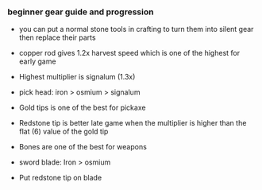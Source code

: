 

### beginner gear guide and progression

* you can put a normal stone tools in crafting to turn them into silent gear then replace their parts

* copper rod gives 1.2x harvest speed which is one of the highest for early game
* Highest multiplier is signalum (1.3x)
* pick head: iron > osmium > signalum
* Gold tips is one of the best for pickaxe
* Redstone tip is better late game when the multiplier is higher than the flat (6) value of the gold tip

* Bones are one of the best for weapons
* sword blade: Iron > osmium 
* Put redstone tip on blade